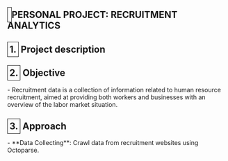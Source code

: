<h2><span style="border: 1px solid; padding: 4px;"></span> PERSONAL PROJECT: RECRUITMENT ANALYTICS </h2>
<h2><span style="border: 1px solid; padding: 4px;">1.</span> Project description</h2>
   
<h2><span style="border: 1px solid; padding: 4px;">2.</span> Objective</h2>
- Recruitment data is a collection of information related to human resource recruitment, aimed at providing both workers and businesses with an overview of the labor market situation.
<h2><span style="border: 1px solid; padding: 4px;">3.</span> Approach</h2>
- **Data Collecting**: Crawl data from recruitment websites using Octoparse.
